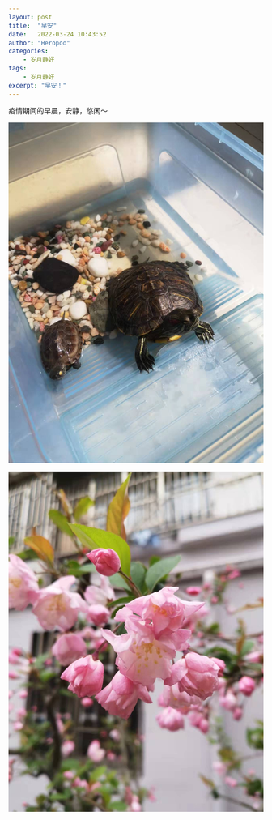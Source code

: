 ```yaml
---
layout: post
title:  "早安"
date:   2022-03-24 10:43:52
author: "Heropoo"
categories: 
    - 岁月静好
tags:
    - 岁月静好
excerpt: "早安！"
---
```


疫情期间的早晨，安静，悠闲～

![pic](/assets/images/WechatIMG224.jpeg)

![pic](/assets/images/WechatIMG225.jpeg)

